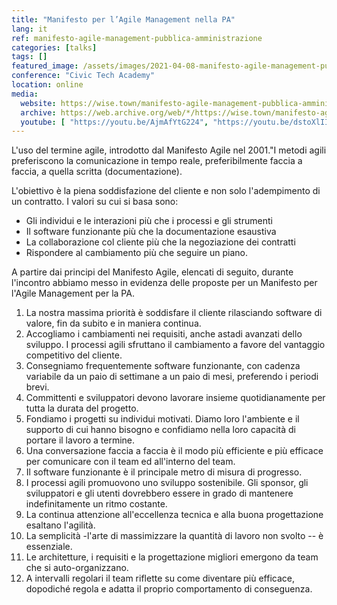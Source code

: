 ```yaml
---
title: "Manifesto per l’Agile Management nella PA"
lang: it
ref: manifesto-agile-management-pubblica-amministrazione
categories: [talks]
tags: []
featured_image: /assets/images/2021-04-08-manifesto-agile-management-pubblica-amministrazione.png
conference: "Civic Tech Academy"
location: online
media:
  website: https://wise.town/manifesto-agile-management-pubblica-amministrazione/
  archive: https://web.archive.org/web/*/https://wise.town/manifesto-agile-management-pubblica-amministrazione/
  youtube: [ "https://youtu.be/AjmAfYtG224", "https://youtu.be/dstoXlIIpjU" ]
---
```


L'uso del termine agile, introdotto dal Manifesto Agile nel 2001."I metodi agili preferiscono la comunicazione in tempo reale, preferibilmente faccia a faccia, a quella scritta (documentazione).

L'obiettivo è la piena soddisfazione del cliente e non solo l'adempimento di un contratto. I valori su cui si basa sono:

-   Gli individui e le interazioni più che i processi e gli strumenti
-   Il software funzionante più che la documentazione esaustiva
-   La collaborazione col cliente più che la negoziazione dei contratti
-   Rispondere al cambiamento più che seguire un piano.

A partire dai principi del Manifesto Agile, elencati di seguito, durante l'incontro abbiamo messo in evidenza delle proposte per un Manifesto per l'Agile Management per la PA.

1.  La nostra massima priorità è soddisfare il cliente rilasciando software di valore, fin da subito e in maniera continua.
2.  Accogliamo i cambiamenti nei requisiti, anche astadi avanzati dello sviluppo. I processi agili sfruttano il cambiamento a favore del vantaggio competitivo del cliente.
3.  Consegniamo frequentemente software funzionante, con cadenza variabile da un paio di settimane a un paio di mesi, preferendo i periodi brevi.
4.  Committenti e sviluppatori devono lavorare insieme quotidianamente per tutta la durata del progetto.
5.  Fondiamo i progetti su individui motivati. Diamo loro l'ambiente e il supporto di cui hanno bisogno e confidiamo nella loro capacità di portare il lavoro a termine.
6.  Una conversazione faccia a faccia è il modo più efficiente e più efficace per comunicare con il team ed all'interno del team.
7.  Il software funzionante è il principale metro di misura di progresso.
8.  I processi agili promuovono uno sviluppo sostenibile. Gli sponsor, gli sviluppatori e gli utenti dovrebbero essere in grado di mantenere indefinitamente un ritmo costante.
9.  La continua attenzione all'eccellenza tecnica e alla buona progettazione esaltano l'agilità.
10. La semplicità -l'arte di massimizzare la quantità di lavoro non svolto -- è essenziale.
11. Le architetture, i requisiti e la progettazione migliori emergono da team che si auto-organizzano.
12. A intervalli regolari il team riflette su come diventare più efficace, dopodiché regola e adatta il proprio comportamento di conseguenza.
